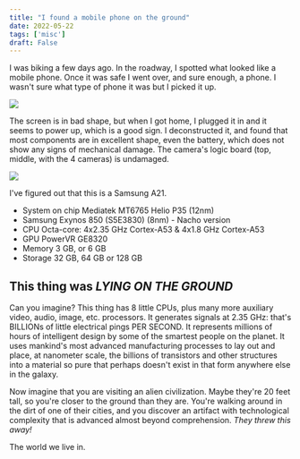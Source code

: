 ```yaml
---
title: "I found a mobile phone on the ground"
date: 2022-05-22
tags: ['misc']
draft: False
---
```

I was biking a few days ago. In the roadway, I spotted what looked like a mobile phone. Once it was safe I went over, and sure enough, a phone. I wasn't sure what type of phone it was but I picked it up.

<img class="pct30 centered" src="/img/mobilephone.png">

The screen is in bad shape, but when I got home, I plugged it in and it seems to power up, which is a good sign. I deconstructed it, and found that most components are in excellent shape, even the battery, which does not show any signs of mechanical damage. The camera's logic board (top, middle, with the 4 cameras) is undamaged.

<img class="pct70 centered" src="/img/mobilephone-guts.png">

I've figured out that this is a Samsung A21.

* System on chip	Mediatek MT6765 Helio P35 (12nm)
* Samsung Exynos 850 (S5E3830) (8nm) - Nacho version
* CPU	Octa-core: 4x2.35 GHz Cortex-A53 & 4x1.8 GHz Cortex-A53
* GPU	PowerVR GE8320
* Memory	3 GB, or 6 GB
* Storage	32 GB, 64 GB or 128 GB

## This thing was *LYING ON THE GROUND*

Can you imagine? This thing has 8 little CPUs, plus many more auxiliary video, audio, image, etc. processors. It generates signals at 2.35 GHz: that's BILLIONs of little electrical pings PER SECOND. It represents millions of hours of intelligent design by some of the smartest people on the planet. It uses mankind's most advanced manufacturing processes to lay out and place, at nanometer scale, the billions of transistors and other structures into a material so pure that perhaps doesn't exist in that form anywhere else in the galaxy.

Now imagine that you are visiting an alien civilization. Maybe they're 20 feet tall, so you're closer to the ground than they are. You're walking around in the dirt of one of their cities, and you discover an artifact with technological complexity that is advanced almost beyond comprehension. *They threw this away!*

The world we live in.